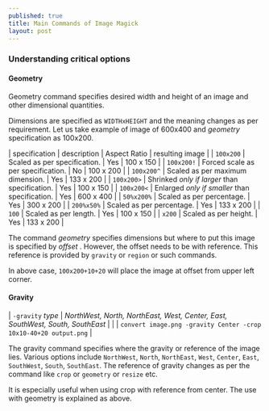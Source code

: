 ```yaml
---
published: true
title: Main Commands of Image Magick
layout: post
---
```

### Understanding critical options

#### Geometry

Geometry command specifies desired width and height of an image and other dimensional quantities. 

Dimensions are specified as `WIDTHxHEIGHT` and the meaning changes as per requirement. Let us take example of image of 600x400 and _geometry_ specification as 100x200.

| specification | description | Aspect Ratio | resulting image |
| `100x200` | Scaled as per specification. | Yes | 100 x 150 |
| `100x200!` | Forced scale as per specification. | No | 100 x 200 |
| `100x200^` | Scaled as per maximum dimension. | Yes | 133 x 200 |
| `100x200>` | Shrinked _only if larger_ than specification. | Yes  | 100 x 150 |
| `100x200<` | Enlarged _only if smaller_ than specification. | Yes  | 600 x 400 |
| `50%x200%` | Scaled as per percentage. | Yes | 300 x 200 |
| `200%x50%` | Scaled as per percentage. | Yes | 133 x 200 |
| `100` | Scaled as per length. | Yes | 100 x 150 |
| `x200` | Scaled as per height. | Yes | 133 x 200 |

The command _geometry_ specifies dimensions but where to put this image is specified by _offset_ . However, the offset needs to be with reference. This reference is provided by `gravity` or `region` or such commands. 

In above case, `100x200+10+20` will place the image at offset from upper left corner. 

#### Gravity 

| `-gravity` _type_ | _NorthWest, North, NorthEast, West, Center, East, SouthWest, South, SouthEast_ |
| | `convert image.png -gravity Center -crop 10x10-40+20 output.png` |

The gravity command specifies where the gravity or reference of the image lies. Various options include `NorthWest`, `North`, `NorthEast`, `West`, `Center`, `East`, `SouthWest`, `South`, `SouthEast`. The reference of gravity changes as per the command like `crop` or `geometry` or `resize` etc. 

It is especially useful when using crop with reference from center. The use with geometry is explained as above.
